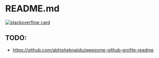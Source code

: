 # README.md

[![stackoverflow card](https://readme-components.vercel.app/api?component=stackoverflow&stackoverflowid=22656)](https://github.com/harish-sethuraman/readme-components)


## TODO: 

- https://github.com/abhisheknaiidu/awesome-github-profile-readme